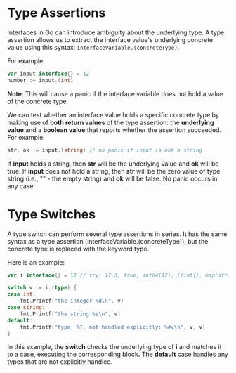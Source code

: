 # Type Assertions

Interfaces in Go can introduce ambiguity about the underlying type. A type assertion allows us to extract the interface value's underlying concrete value using this syntax: `interfaceVariable.(concreteType)`.

For example:

```go
var input interface{} = 12
number := input.(int)
```

**Note**: This will cause a panic if the interface variable does not hold a value of the concrete type.

We can test whether an interface value holds a specific concrete type by making use of **both return values** of the type assertion: the **underlying value** and a **boolean value** that reports whether the assertion succeeded. For example:

```go
str, ok := input.(string) // no panic if input is not a string
```

If **input** holds a string, then **str** will be the underlying value and **ok** will be true. If **input** does not hold a string, then **str** will be the zero value of type string (i.e., "" - the empty string) and **ok** will be false. No panic occurs in any case.

# Type Switches
A type switch can perform several type assertions in series. It has the same syntax as a type assertion (interfaceVariable.(concreteType)), but the concrete type is replaced with the keyword type.

Here is an example:
```go
var i interface{} = 12 // try: 12.3, true, int64(12), []int{}, map[string]int{}

switch v := i.(type) {
case int:
    fmt.Printf("the integer %d\n", v)
case string:
    fmt.Printf("the string %s\n", v)
default:
    fmt.Printf("type, %T, not handled explicitly: %#v\n", v, v)
}
```

In this example, the **switch** checks the underlying type of **i** and matches it to a case, executing the corresponding block. The **default** case handles any types that are not explicitly handled.
